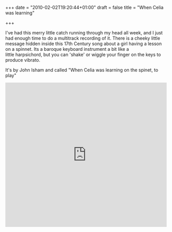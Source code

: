 +++
date = "2010-02-02T19:20:44+01:00"
draft = false
title = "When Celia was learning"

+++

<p>I've had this merry little catch running through my head all week, and I just had enough time to do a multitrack recording of it. There is a cheeky little message hidden inside this 17th Century song about a girl having a lesson on a spinnet. Its a baroque keyboard instrument a bit like a little&nbsp;harpsichord, but you can 'shake' or wiggle your finger on the keys to produce vibrato.</p>
<p>It's by John Isham and called "When Celia was learning on the spinet, to play"</p>
<p><iframe width="100%" height="450" scrolling="no" frameborder="no" src="https://w.soundcloud.com/player/?url=https%3A//api.soundcloud.com/tracks/25381307&amp;auto_play=false&amp;hide_related=false&amp;show_comments=true&amp;show_user=true&amp;show_reposts=false&amp;visual=true"></iframe></p>